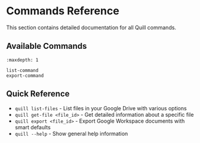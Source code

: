# Commands Reference

This section contains detailed documentation for all Quill commands.

## Available Commands

```{toctree}
:maxdepth: 1

list-command
export-command
```

## Quick Reference

- `quill list-files` - List files in your Google Drive with various options
- `quill get-file <file_id>` - Get detailed information about a specific file
- `quill export <file_id>` - Export Google Workspace documents with smart defaults
- `quill --help` - Show general help information 